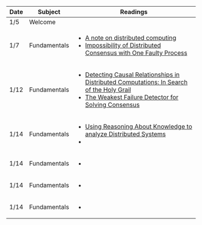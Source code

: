 | Date | Subject | Readings |
|------|-----|------|
|1/5 | Welcome | |
| 1/7 | Fundamentals |<ul><li> [A note on distributed computing](http://theory.stanford.edu/people/jcm/cs358-96/spring-os.ps) </li> <li> [Impossibility of Distributed Consensus with One Faulty Process](https://groups.csail.mit.edu/tds/papers/Lynch/jacm85.pdf)</li></ul>|
|1/12 | Fundamentals |<ul><li>[Detecting Causal Relationships in Distributed Computations: In Search of the Holy Grail](https://www.vs.inf.ethz.ch/publ/papers/holygrail.pdf)</li><li>[The Weakest Failure Detector for Solving Consensus](http://www.cs.utexas.edu/~lorenzo/corsi/cs380d/papers/p685-chandra.pdf)</li></ul> |
|1/14| Fundamentals | <ul><li>[Using Reasoning About Knowledge to analyze Distributed Systems](https://www.cs.cornell.edu/home/halpern/papers/UsingRAK.pdf)</li><li></li><ul>
|1/14| Fundamentals | <ul><li></li><ul>
|1/14| Fundamentals | <ul><li></li><ul>
|1/14| Fundamentals | <ul><li></li><ul>
